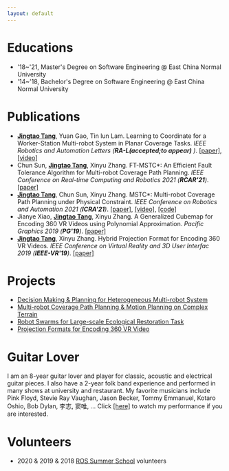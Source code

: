 ```yaml
---
layout: default
---
```


# Educations

- '18~'21, Master's Degree on Software Engineering @ East China Normal University
- '14~'18, Bachelor's Degree on Software Engineering @ East China Normal University

# Publications
- <ins>**Jingtao Tang**</ins>, Yuan Gao, Tin lun Lam. Learning to Coordinate for a Worker-Station Multi-robot System in Planar Coverage Tasks. _IEEE Robotics and Automation Letters (**RA-L(accepted;to appear)** )_. [[paper]](https://arxiv.org/abs/2208.02993), [[video]](https://vimeo.com/758241347)
- Chun Sun, <ins>**Jingtao Tang**</ins>, Xinyu Zhang. FT-MSTC*: An Efficient Fault Tolerance Algorithm for Multi-robot Coverage Path Planning. _IEEE Conference on Real-time Computing and Robotics 2021 (**RCAR'21**)_. [[paper]](https://ieeexplore.ieee.org/abstract/document/9517650/)
- <ins>**Jingtao Tang**</ins>, Chun Sun, Xinyu Zhang. MSTC*: Multi-robot Coverage Path Planning under Physical Constraint. _IEEE Conference on Robotics and Automation 2021 (**ICRA'21**)_. [[paper]](https://arxiv.org/abs/2108.04632), [[video]](https://vimeo.com/535512748), [[code]](https://github.com/reso1/MSTC-Star)
- Jianye Xiao, <ins>**Jingtao Tang**</ins>, Xinyu Zhang. A Generalized Cubemap for Encoding 360 VR Videos using Polynomial Approximation.  _Pacific Graphics 2019 (**PG'19**)_. [[paper]](https://onlinelibrary.wiley.com/doi/abs/10.1111/cgf.13843)
- <ins>**Jingtao Tang**</ins>, Xinyu Zhang. Hybrid Projection Format for Encoding 360 VR Videos. _IEEE Conference on Virtual Reality and 3D User Interfac 2019 (**IEEE-VR'19**)_. [[paper]](https://ieeexplore.ieee.org/abstract/document/8798261/)


# Projects
- [Decision Making & Planning for Heterogeneous Multi-robot System](./posts/worker_station_mcpp)
- [Multi-robot Coverage Path Planning & Motion Planning on Complex Terrain](./posts/mcpp_mp_rough_terrain)
- [Robot Swarms for Large-scale Ecological Restoration Task](./posts/ecological_restoration_robots)
- [Projection Formats for Encoding 360 VR Video](./posts/360_vr_projection)

# Guitar Lover
I am an 8-year guitar lover and player for classic, acoustic and electrical
guitar pieces.
I also have a 2-year folk band experience and performed in many shows at university
and restaurant.
My favorite musicians include Pink Floyd, Stevie Ray Vaughan, Jason Becker, Tommy Emmanuel, Kotaro Oshio, Bob Dylan, 李志, 窦唯, ...
Click [[here]](./pages/guitar_performance) to watch my performance if you are interested.

# Volunteers
- 2020 & 2019 & 2018 [ROS Summer School](http://www.roseducation.org/) volunteers
